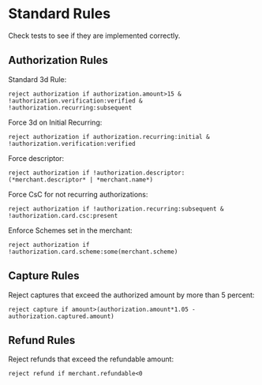 # Standard Rules
Check tests to see if they are implemented correctly.
## Authorization Rules
Standard 3d Rule:

`reject authorization if authorization.amount>15 & !authorization.verification:verified & !authorization.recurring:subsequent`

Force 3d on Initial Recurring:

`reject authorization if authorization.recurring:initial & !authorization.verification:verified`

Force descriptor:

`reject authorization if !authorization.descriptor: (*merchant.descriptor* | *merchant.name*)`

Force CsC for not recurring authorizations:

`reject authorization if !authorization.recurring:subsequent & !authorization.card.csc:present`

Enforce Schemes set in the merchant:

`reject authorization if !authorization.card.scheme:some(merchant.scheme)`
## Capture Rules
Reject captures that exceed the authorized amount by more than 5 percent:

`reject capture if amount>(authorization.amount*1.05 - authorization.captured.amount)`
## Refund Rules
Reject refunds that exceed the refundable amount:

`reject refund if merchant.refundable<0`

